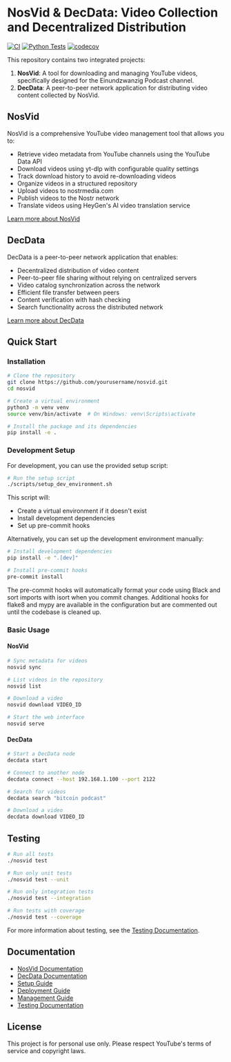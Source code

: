 # NosVid & DecData: Video Collection and Decentralized Distribution

[![CI](https://github.com/yourusername/nosvid/actions/workflows/ci.yml/badge.svg)](https://github.com/yourusername/nosvid/actions/workflows/ci.yml)
[![Python Tests](https://github.com/yourusername/nosvid/actions/workflows/pytest.yml/badge.svg)](https://github.com/yourusername/nosvid/actions/workflows/pytest.yml)
[![codecov](https://codecov.io/gh/yourusername/nosvid/branch/main/graph/badge.svg)](https://codecov.io/gh/yourusername/nosvid)

This repository contains two integrated projects:

1. **NosVid**: A tool for downloading and managing YouTube videos, specifically designed for the Einundzwanzig Podcast channel.
2. **DecData**: A peer-to-peer network application for distributing video content collected by NosVid.

## NosVid

NosVid is a comprehensive YouTube video management tool that allows you to:

- Retrieve video metadata from YouTube channels using the YouTube Data API
- Download videos using yt-dlp with configurable quality settings
- Track download history to avoid re-downloading videos
- Organize videos in a structured repository
- Upload videos to nostrmedia.com
- Publish videos to the Nostr network
- Translate videos using HeyGen's AI video translation service

[Learn more about NosVid](docs/nosvid.md)

## DecData

DecData is a peer-to-peer network application that enables:

- Decentralized distribution of video content
- Peer-to-peer file sharing without relying on centralized servers
- Video catalog synchronization across the network
- Efficient file transfer between peers
- Content verification with hash checking
- Search functionality across the distributed network

[Learn more about DecData](docs/decdata.md)

## Quick Start

### Installation

```bash
# Clone the repository
git clone https://github.com/yourusername/nosvid.git
cd nosvid

# Create a virtual environment
python3 -m venv venv
source venv/bin/activate  # On Windows: venv\Scripts\activate

# Install the package and its dependencies
pip install -e .
```

### Development Setup

For development, you can use the provided setup script:

```bash
# Run the setup script
./scripts/setup_dev_environment.sh
```

This script will:
- Create a virtual environment if it doesn't exist
- Install development dependencies
- Set up pre-commit hooks

Alternatively, you can set up the development environment manually:

```bash
# Install development dependencies
pip install -e ".[dev]"

# Install pre-commit hooks
pre-commit install
```

The pre-commit hooks will automatically format your code using Black and sort imports with isort when you commit changes. Additional hooks for flake8 and mypy are available in the configuration but are commented out until the codebase is cleaned up.

### Basic Usage

#### NosVid

```bash
# Sync metadata for videos
nosvid sync

# List videos in the repository
nosvid list

# Download a video
nosvid download VIDEO_ID

# Start the web interface
nosvid serve
```

#### DecData

```bash
# Start a DecData node
decdata start

# Connect to another node
decdata connect --host 192.168.1.100 --port 2122

# Search for videos
decdata search "bitcoin podcast"

# Download a video
decdata download VIDEO_ID
```

## Testing

```bash
# Run all tests
./nosvid test

# Run only unit tests
./nosvid test --unit

# Run only integration tests
./nosvid test --integration

# Run tests with coverage
./nosvid test --coverage
```

For more information about testing, see the [Testing Documentation](tests/README.md).

## Documentation

- [NosVid Documentation](docs/nosvid.md)
- [DecData Documentation](docs/decdata.md)
- [Setup Guide](docs/setup.md)
- [Deployment Guide](docs/deployment.md)
- [Management Guide](docs/management.md)
- [Testing Documentation](tests/README.md)

## License

This project is for personal use only. Please respect YouTube's terms of service and copyright laws.
